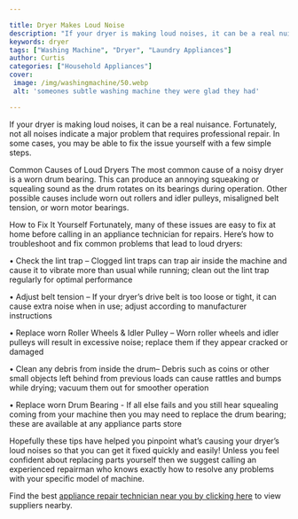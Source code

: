 ```yaml
---

title: Dryer Makes Loud Noise
description: "If your dryer is making loud noises, it can be a real nuisance. Fortunately, not all noises indicate a major problem that requires...check it out to learn"
keywords: dryer
tags: ["Washing Machine", "Dryer", "Laundry Appliances"]
author: Curtis
categories: ["Household Appliances"]
cover: 
 image: /img/washingmachine/50.webp
 alt: 'someones subtle washing machine they were glad they had'

---
```


If your dryer is making loud noises, it can be a real nuisance. Fortunately, not all noises indicate a major problem that requires professional repair. In some cases, you may be able to fix the issue yourself with a few simple steps. 

Common Causes of Loud Dryers 
The most common cause of a noisy dryer is a worn drum bearing. This can produce an annoying squeaking or squealing sound as the drum rotates on its bearings during operation. Other possible causes include worn out rollers and idler pulleys, misaligned belt tension, or worn motor bearings. 

How to Fix It Yourself 
Fortunately, many of these issues are easy to fix at home before calling in an appliance technician for repairs. Here’s how to troubleshoot and fix common problems that lead to loud dryers: 

 • Check the lint trap – Clogged lint traps can trap air inside the machine and cause it to vibrate more than usual while running; clean out the lint trap regularly for optimal performance

 • Adjust belt tension – If your dryer’s drive belt is too loose or tight, it can cause extra noise when in use; adjust according to manufacturer instructions

 • Replace worn Roller Wheels & Idler Pulley – Worn roller wheels and idler pulleys will result in excessive noise; replace them if they appear cracked or damaged

 • Clean any debris from inside the drum– Debris such as coins or other small objects left behind from previous loads can cause rattles and bumps while drying; vacuum them out for smoother operation 

 • Replace worn Drum Bearing - If all else fails and you still hear squealing coming from your machine then you may need to replace the drum bearing; these are available at any appliance parts store 

Hopefully these tips have helped you pinpoint what’s causing your dryer’s loud noises so that you can get it fixed quickly and easily! Unless you feel confident about replacing parts yourself then we suggest calling an experienced repairman who knows exactly how to resolve any problems with your specific model of machine.

Find the best <a href="/pages/appliance-repair-technicians/">appliance repair technician near you by clicking here</a> to view suppliers nearby.
